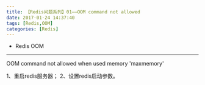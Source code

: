 ```yaml
---
title: 【Redis问题系列】01——OOM command not allowed
date: 2017-01-24 14:37:40
tags: [Redis,OOM]
categories: [Redis]
---
```

- Redis OOM
<!-- more -->

--------------------------------

OOM command not allowed when used memory  'maxmemory'

1、重启redis服务器；
2、设置redis启动参数。